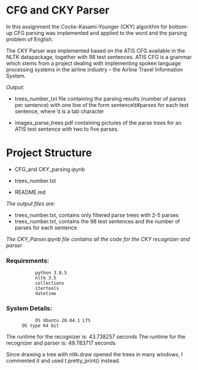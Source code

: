 # CFG and CKY Parser
In this assignment the Cocke-Kasami-Younger (CKY) algorithm for bottom-up CFG parsing was implemented
and applied to the word and the parsing problem of English.

The CKY Parser was implemented based on the ATIS CFG available in the NLTK datapackage, together with 98 
test sentences. ATIS CFG is a grammar which stems from a project dealing with implementing spoken language 
processing systems in the airline industry – the Airline Travel Information System.

*Output:*

- trees_number_txt file containing the parsing results (number of parses per sentence) with one line of the 
form sentence\t#parses for each test sentence, where \t is a tab character

- images_parse_trees.pdf containing pictures of the parse trees for an ATIS test sentence with two to five parses. 


# Project Structure

 - CFG_and CKY_parsing.ipynb

 - trees_number.txt 
 
 - README.md
 
*The output files are:*
- trees_number.txt, contains only filtered parse trees with 2-5 parses
- trees_number.txt, contains the 98 test sentences and the number of parses for each sentence

*The CKY_Parser.ipynb file contains all the code for the CKY recognizer and parser*
 
### Requirements: 
               python 3.8.5
               nltk 3.5
               collections
               itertools
               datetime
           
### System Details: 
               OS Ubuntu 20.04.1 LTS
 		  OS type 64 bit
 		 
The runtime for the recognizer is: 43.738257 seconds
The runtime for the recognizer and parser is: 49.783717 seconds

Since drawing a tree with nltk.draw opened the trees in many windows, I commented it and used t.pretty_print() instead.
